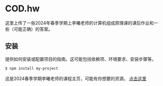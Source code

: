 # COD.hw

这里上传了一些2024年春季学期上李曦老师的计算机组成原理课的课后作业和一些（可能正确）的答案。

## 安装

提供如何安装或配置项目的指南。这可能包括依赖项、环境要求、安装步骤等。

```bash
$ npm install my-project
```
这是2024春季学期李曦老师的课程主页，可能有你想要的资源。
[点击这里](http://staff.ustc.edu.cn/~llxx/cod/index.html)
